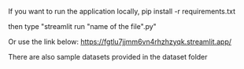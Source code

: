 If you want to run the application locally, 
pip install -r requirements.txt

then type "streamlit run "name of the file".py"

Or use the link below:
https://fgtlu7jjmm6vn4rhzhzyqk.streamlit.app/

There are also sample datasets provided in the dataset folder
